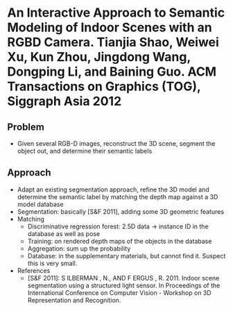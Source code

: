 # An Interactive Approach to Semantic Modeling of Indoor Scenes with an RGBD Camera. Tianjia Shao, Weiwei Xu, Kun Zhou, Jingdong Wang, Dongping Li, and Baining Guo. ACM Transactions on Graphics (TOG), Siggraph Asia 2012

## Problem
* Given several RGB-D images, reconstruct the 3D scene, segment the object out, and determine their semantic labels

## Approach
* Adapt an existing segmentation approach, refine the 3D model and determine the semantic label by matching the depth map against a 3D model database
* Segmentation: basically [S&F 2011], adding some 3D geometric features
* Matching
    * Discriminative regression forest: 2.5D data -> instance ID in the database as well as pose
    * Training: on rendered depth maps of the objects in the database
    * Aggregation: sum up the probability
    * Database: in the supplementary materials, but cannot find it. Suspect this is very small.
* References
    * [S&F 2011]: S ILBERMAN , N., AND F ERGUS , R. 2011. Indoor scene segmentation using a structured light sensor. In Proceedings of the International Conference on Computer Vision - Workshop on 3D Representation and Recognition.

